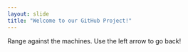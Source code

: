 ```yaml
---
layout: slide
title: "Welcome to our GitHub Project!"
---
```

Range against the machines.
Use the left arrow to go back!
